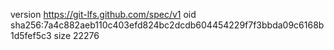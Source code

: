 version https://git-lfs.github.com/spec/v1
oid sha256:7a4c882aeb110c403efd824bc2dcdb604454229f7f3bbda09c6168b1d5fef5c3
size 22276
